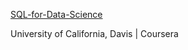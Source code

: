 [SQL-for-Data-Science](https://www.coursera.org/specializations/learn-sql-basics-data-science?irclickid=VFg0weVtRxyNUE8zH91MswszUkAQVZzn%3A0-2Vs0&irgwc=1&utm_medium=partners&utm_source=impact&utm_campaign=2946137&utm_content=b2c)


University of California, Davis |  Coursera
